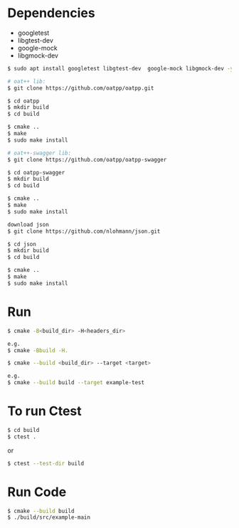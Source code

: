 # Dependencies
- googletest
- libgtest-dev
- google-mock
- libgmock-dev

```bash
$ sudo apt install googletest libgtest-dev  google-mock libgmock-dev -y

# oat++ lib:
$ git clone https://github.com/oatpp/oatpp.git

$ cd oatpp
$ mkdir build
$ cd build

$ cmake ..
$ make
$ sudo make install

# oat++-swagger lib: 
$ git clone https://github.com/oatpp/oatpp-swagger

$ cd oatpp-swagger
$ mkdir build
$ cd build

$ cmake ..
$ make
$ sudo make install

download json
$ git clone https://github.com/nlohmann/json.git

$ cd json
$ mkdir build
$ cd build

$ cmake ..
$ make
$ sudo make install
```

# Run
```bash
$ cmake -B<build_dir> -H<headers_dir>

e.g.
$ cmake -Bbuild -H.
```
```bash
$ cmake --build <build_dir> --target <target>

e.g.
$ cmake --build build --target example-test
```

# To run Ctest
```bash
$ cd build
$ ctest .
```
or
```bash
$ ctest --test-dir build
```

# Run Code
```bash
$ cmake --build build
$ ./build/src/example-main
```
